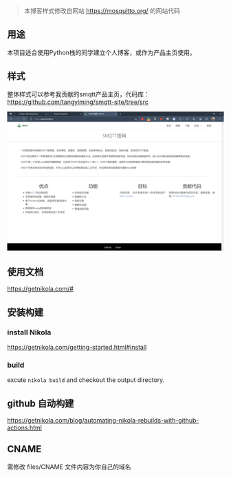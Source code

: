 > 本博客样式修改自网站 https://mosquitto.org/ 的网站代码

## 用途

本项目适合使用Python栈的同学建立个人博客，或作为产品主页使用。

## 样式

整体样式可以参考我贡献的smqtt产品主页，代码库：https://github.com/tangyiming/smqtt-site/tree/src

![showcase](showcase.png)

## 使用文档

https://getnikola.com/#

## 安装构建

### install Nikola

https://getnikola.com/getting-started.html#install

### build

excute `nikola build` and checkout the output directory.

## github 自动构建

https://getnikola.com/blog/automating-nikola-rebuilds-with-github-actions.html

## CNAME 

需修改 files/CNAME 文件内容为你自己的域名









